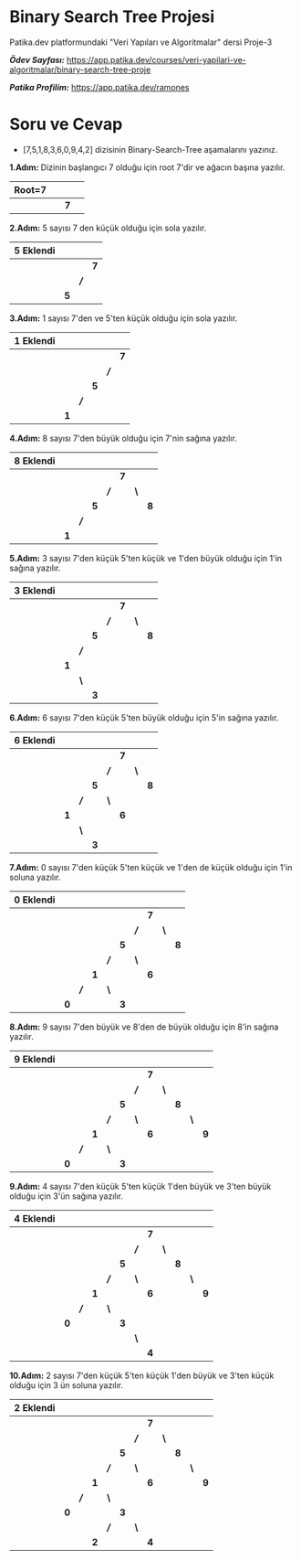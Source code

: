 # Binary Search Tree Projesi
Patika.dev platformundaki "Veri Yapıları ve Algoritmalar" dersi Proje-3

***Ödev Sayfası:*** https://app.patika.dev/courses/veri-yapilari-ve-algoritmalar/binary-search-tree-proje

***Patika Profilim:*** https://app.patika.dev/ramones

# Soru ve Cevap
* [7,5,1,8,3,6,0,9,4,2] dizisinin Binary-Search-Tree aşamalarını yazınız.

**1.Adım:** Dizinin başlangıcı 7 olduğu için root 7'dir ve ağacın başına yazılır.

|Root=7|   |   |   |
|---|---|---|---|
|   |   |**7**|   |

**2.Adım:** 5 sayısı 7 den küçük olduğu için sola yazılır.

|5 Eklendi|   |   |   |
|---|---|---|---|
|   |   |   |**7**|
|   |   |***/***|   |
|   |**5**|   |   |

**3.Adım:** 1 sayısı 7'den ve 5'ten küçük olduğu için sola yazılır.

|1 Eklendi|   |   |   |   |   |
|---|---|---|---|---|---|
|   |   |   |   |   |**7**|
|   |   |   |   |***/***|   |
|   |   |   |**5**|   |   |
|   |   |***/***|   |   |   |
|   |**1**|   |   |   |   |

**4.Adım:** 8 sayısı 7'den büyük olduğu için 7'nin sağına yazılır.

|8 Eklendi|   |   |   |   |   |   |   |
|---|---|---|---|---|---|---|---|
|   |   |   |   |   |**7**|   |   |
|   |   |   |   |***/***|   |**\\**|   |
|   |   |   |**5**|   |   |   |**8**|
|   |   |***/***|   |   |   |   |   |
|   |**1**|   |   |   |   |   |   |

**5.Adım:** 3 sayısı 7'den küçük 5'ten küçük ve 1'den büyük olduğu için 1'in sağına yazılır.

|3 Eklendi|   |   |   |   |   |   |   |
|---|---|---|---|---|---|---|---|
|   |   |   |   |   |**7**|   |   |
|   |   |   |   |***/***|   |**\\**|   |
|   |   |   |**5**|   |   |   |**8**|
|   |   |***/***|   |   |   |   |   |
|   |**1**|   |   |   |   |   |   |
|   |   |**\\**|   |   |   |   |   |
|   |   |   |**3**|   |   |   |   |

**6.Adım:** 6 sayısı 7'den küçük 5'ten büyük olduğu için 5'in sağına yazılır.

|6 Eklendi|   |   |   |   |   |   |   |
|---|---|---|---|---|---|---|---|
|   |   |   |   |   |**7**|   |   |
|   |   |   |   |***/***|   |**\\**|   |
|   |   |   |**5**|   |   |   |**8**|
|   |   |***/***|   |**\\**|   |   |   |
|   |**1**|   |   |   |**6**|   |   |
|   |   |**\\**|   |   |   |   |   |
|   |   |   |**3**|   |   |   |   |

**7.Adım:** 0 sayısı 7'den küçük 5'ten küçük ve 1'den de küçük olduğu için 1'in soluna yazılır.

|0 Eklendi|   |   |   |   |   |   |   |   |   |
|---|---|---|---|---|---|---|---|---|---|
|   |   |   |   |   |   |   |**7**|   |   |
|   |   |   |   |   |   |***/***|   |**\\**|   |
|   |   |   |   |   |**5**|   |   |   |**8**|
|   |   |   |   |***/***|   |**\\**|   |   |   |
|   |   |   |**1**|   |   |   |**6**|   |   |
|   |   |***/***|  |**\\**|   |   |   |   |   |
|   |**0**|   |   |   |**3**|   |   |   |   |

**8.Adım:** 9 sayısı 7'den büyük ve 8'den de büyük olduğu için 8'in sağına yazılır.

|9 Eklendi|   |   |   |   |   |   |   |   |   |   |   |
|---|---|---|---|---|---|---|---|---|---|---|---|
|   |   |   |   |   |   |   |**7**|   |   |   |   |
|   |   |   |   |   |   |***/***|   |**\\**|   |   |   |
|   |   |   |   |   |**5**|   |   |   |**8**|   |   |
|   |   |   |   |***/***|   |**\\**|   |   |   |**\\**|   |
|   |   |   |**1**|   |   |   |**6**|   |   |   |**9**|
|   |   |***/***|  |**\\**|   |   |   |   |   |   |   |
|   |**0**|   |   |   |**3**|   |   |   |   |   |   |

**9.Adım:** 4 sayısı 7'den küçük 5'ten küçük 1'den büyük ve 3'ten büyük olduğu için 3'ün sağına yazılır.

|4 Eklendi|   |   |   |   |   |   |   |   |   |   |   |
|---|---|---|---|---|---|---|---|---|---|---|---|
|   |   |   |   |   |   |   |**7**|   |   |   |   |
|   |   |   |   |   |   |***/***|   |**\\**|   |   |   |
|   |   |   |   |   |**5**|   |   |   |**8**|   |   |
|   |   |   |   |***/***|   |**\\**|   |   |   |**\\**|   |
|   |   |   |**1**|   |   |   |**6**|   |   |   |**9**|
|   |   |***/***|  |**\\**|   |   |   |   |   |   |   |
|   |**0**|   |   |   |**3**|   |   |   |   |   |   |
|   |   |   |   |   |   |**\\**|   |   |   |   |   |
|   |   |   |   |   |   |   |**4**|   |   |   |   |

**10.Adım:** 2 sayısı 7'den küçük 5'ten küçük 1'den büyük ve 3'ten küçük olduğu için 3 ün soluna yazılır.

|2 Eklendi|   |   |   |   |   |   |   |   |   |   |   |
|---|---|---|---|---|---|---|---|---|---|---|---|
|   |   |   |   |   |   |   |**7**|   |   |   |   |
|   |   |   |   |   |   |***/***|   |**\\**|   |   |   |
|   |   |   |   |   |**5**|   |   |   |**8**|   |   |
|   |   |   |   |***/***|   |**\\**|   |   |   |**\\**|   |
|   |   |   |**1**|   |   |   |**6**|   |   |   |**9**|
|   |   |***/***|  |**\\**|   |   |   |   |   |   |   |
|   |**0**|   |   |   |**3**|   |   |   |   |   |   |
|   |   |   |   |***/***|   |**\\**|   |   |   |   |   |
|   |   |   |**2**|   |   |   |**4**|   |   |   |   |